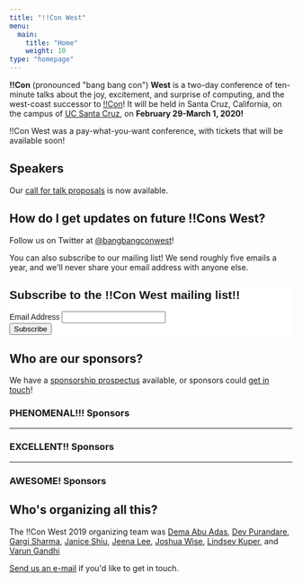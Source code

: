 ```yaml
---
title: "!!Con West"
menu:
  main:
    title: "Home"
    weight: 10
type: "homepage"
---
```


**!!Con** (pronounced "bang bang con") **West** is a two-day conference of
ten-minute talks about the joy, excitement, and surprise of computing, and the
west-coast successor to [!!Con](http://bangbangcon.com/)!  It will be held in Santa
Cruz, California, on the campus of [UC Santa Cruz](https://www.ucsc.edu/), on
**February 29-March 1, 2020!**

!!Con West was a pay-what-you-want conference, with tickets that will be
available soon!


## Speakers


Our [call for talk proposals](/cfp/) is now available.


## How do I get updates on future !!Cons West?

Follow us on Twitter at [@bangbangconwest](https://twitter.com/bangbangconwest)!

You can also subscribe to our mailing list!  We send roughly five emails a year,
and we'll never share your email address with anyone else.

<!-- Begin Mailchimp Signup Form -->
<link href="//cdn-images.mailchimp.com/embedcode/classic-10_7.css"
rel="stylesheet" type="text/css"> <style type="text/css">
#mc_embed_signup{background:#fff; clear:left; font:14px
Helvetica,Arial,sans-serif; }
	/* Add your own Mailchimp form style overrides in your site stylesheet or in this style block.
	   We recommend moving this block and the preceding CSS link to the HEAD of your HTML file. */
</style> <div id="mc_embed_signup"> <form
action="https://bangbangcon.us19.list-manage.com/subscribe/post?u=00c2875b2973e3d496870d29f&amp;id=34dcab8a59"
method="post" id="mc-embedded-subscribe-form" name="mc-embedded-subscribe-form"
class="validate" target="_blank" novalidate> <div id="mc_embed_signup_scroll">
<h2>Subscribe to the !!Con West mailing list!!</h2> <div class="mc-field-group">
<label for="mce-EMAIL">Email Address </label> <input type="email" value=""
name="EMAIL" class="required email" id="mce-EMAIL"> </div> <div
id="mce-responses" class="clear"> <div class="response" id="mce-error-response"
style="display:none"></div> <div class="response" id="mce-success-response"
style="display:none"></div> </div>    <!-- real people should not fill this in
and expect good things - do not remove this or risk form bot signups--> <div
style="position: absolute; left: -5000px;" aria-hidden="true"><input type="text"
name="b_00c2875b2973e3d496870d29f_34dcab8a59" tabindex="-1" value=""></div> <div
class="clear"><input type="submit" value="Subscribe" name="subscribe"
id="mc-embedded-subscribe" class="button"></div> </div> </form> </div> <script
type='text/javascript'
src='//s3.amazonaws.com/downloads.mailchimp.com/js/mc-validate.js'></script><script
type='text/javascript'>(function($) {window.fnames = new Array(); window.ftypes
= new
Array();fnames[0]='EMAIL';ftypes[0]='email';fnames[1]='FNAME';ftypes[1]='text';fnames[2]='LNAME';ftypes[2]='text';fnames[3]='ADDRESS';ftypes[3]='address';fnames[4]='PHONE';ftypes[4]='phone';fnames[5]='BIRTHDAY';ftypes[5]='birthday';}(jQuery));var
$mcj = jQuery.noConflict(true);</script> <!--End mc_embed_signup-->

## Who are our sponsors?

We have a [sponsorship prospectus](sponsors) available, or sponsors could [get
in touch](mailto:west-2020@exclamation.foundation)!

<div class="sponsor-list">

<!-- otherwise hugo gets confused -->
<div></div>


### PHENOMENAL!!! Sponsors


---

### EXCELLENT!! Sponsors


---

### AWESOME! Sponsors

## Who's organizing all this?

The !!Con West 2019 organizing team was
[Dema Abu Adas](https://twitter.com/human_dema),
[Dev Purandare](https://twitter.com/dev14e),
[Gargi Sharma](https://twitter.com/gawwrgi),
[Janice Shiu](https://twitter.com/contrepoint21),
[Jeena Lee](https://twitter.com/thejeenalee),
[Joshua Wise](https://joshuawise.com/),
[Lindsey Kuper](http://composition.al),
and [Varun Gandhi]()

[Send us an e-mail](mailto:west-2020@exclamation.foundation) if you'd like to get
in touch.
